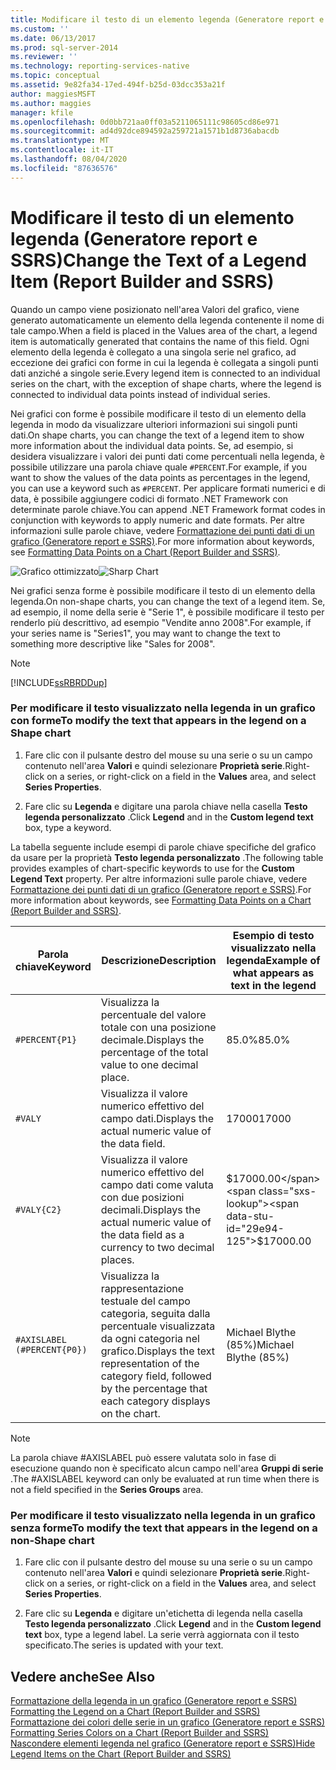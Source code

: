 ```yaml
---
title: Modificare il testo di un elemento legenda (Generatore report e SSRS) | Microsoft Docs
ms.custom: ''
ms.date: 06/13/2017
ms.prod: sql-server-2014
ms.reviewer: ''
ms.technology: reporting-services-native
ms.topic: conceptual
ms.assetid: 9e82fa34-17ed-494f-b25d-03dcc353a21f
author: maggiesMSFT
ms.author: maggies
manager: kfile
ms.openlocfilehash: 0d0bb721aa0ff03a5211065111c98605cd86e971
ms.sourcegitcommit: ad4d92dce894592a259721a1571b1d8736abacdb
ms.translationtype: MT
ms.contentlocale: it-IT
ms.lasthandoff: 08/04/2020
ms.locfileid: "87636576"
---
```

# <a name="change-the-text-of-a-legend-item-report-builder-and-ssrs"></a><span data-ttu-id="29e94-102">Modificare il testo di un elemento legenda (Generatore report e SSRS)</span><span class="sxs-lookup"><span data-stu-id="29e94-102">Change the Text of a Legend Item (Report Builder and SSRS)</span></span>
  <span data-ttu-id="29e94-103">Quando un campo viene posizionato nell'area Valori del grafico, viene generato automaticamente un elemento della legenda contenente il nome di tale campo.</span><span class="sxs-lookup"><span data-stu-id="29e94-103">When a field is placed in the Values area of the chart, a legend item is automatically generated that contains the name of this field.</span></span> <span data-ttu-id="29e94-104">Ogni elemento della legenda è collegato a una singola serie nel grafico, ad eccezione dei grafici con forme in cui la legenda è collegata a singoli punti dati anziché a singole serie.</span><span class="sxs-lookup"><span data-stu-id="29e94-104">Every legend item is connected to an individual series on the chart, with the exception of shape charts, where the legend is connected to individual data points instead of individual series.</span></span>  
  
 <span data-ttu-id="29e94-105">Nei grafici con forme è possibile modificare il testo di un elemento della legenda in modo da visualizzare ulteriori informazioni sui singoli punti dati.</span><span class="sxs-lookup"><span data-stu-id="29e94-105">On shape charts, you can change the text of a legend item to show more information about the individual data points.</span></span> <span data-ttu-id="29e94-106">Se, ad esempio, si desidera visualizzare i valori dei punti dati come percentuali nella legenda, è possibile utilizzare una parola chiave quale `#PERCENT`.</span><span class="sxs-lookup"><span data-stu-id="29e94-106">For example, if you want to show the values of the data points as percentages in the legend, you can use a keyword such as `#PERCENT`.</span></span> <span data-ttu-id="29e94-107">Per applicare formati numerici e di data, è possibile aggiungere codici di formato .NET Framework con determinate parole chiave.</span><span class="sxs-lookup"><span data-stu-id="29e94-107">You can append .NET Framework format codes in conjunction with keywords to apply numeric and date formats.</span></span> <span data-ttu-id="29e94-108">Per altre informazioni sulle parole chiave, vedere [Formattazione dei punti dati di un grafico &#40;Generatore report e SSRS&#41;](formatting-data-points-on-a-chart-report-builder-and-ssrs.md).</span><span class="sxs-lookup"><span data-stu-id="29e94-108">For more information about keywords, see [Formatting Data Points on a Chart &#40;Report Builder and SSRS&#41;](formatting-data-points-on-a-chart-report-builder-and-ssrs.md).</span></span>  
  
 <span data-ttu-id="29e94-109">![Grafico ottimizzato](../media/sharpchart.png "Grafico ottimizzato")</span><span class="sxs-lookup"><span data-stu-id="29e94-109">![Sharp Chart](../media/sharpchart.png "Sharp Chart")</span></span>  
  
 <span data-ttu-id="29e94-110">Nei grafici senza forme è possibile modificare il testo di un elemento della legenda.</span><span class="sxs-lookup"><span data-stu-id="29e94-110">On non-shape charts, you can change the text of a legend item.</span></span> <span data-ttu-id="29e94-111">Se, ad esempio, il nome della serie è "Serie 1", è possibile modificare il testo per renderlo più descrittivo, ad esempio "Vendite anno 2008".</span><span class="sxs-lookup"><span data-stu-id="29e94-111">For example, if your series name is "Series1", you may want to change the text to something more descriptive like "Sales for 2008".</span></span>  
  
> [!NOTE]  
>  [!INCLUDE[ssRBRDDup](../../includes/ssrbrddup-md.md)]  
  
### <a name="to-modify-the-text-that-appears-in-the-legend-on-a-shape-chart"></a><span data-ttu-id="29e94-112">Per modificare il testo visualizzato nella legenda in un grafico con forme</span><span class="sxs-lookup"><span data-stu-id="29e94-112">To modify the text that appears in the legend on a Shape chart</span></span>  
  
1.  <span data-ttu-id="29e94-113">Fare clic con il pulsante destro del mouse su una serie o su un campo contenuto nell'area **Valori** e quindi selezionare **Proprietà serie**.</span><span class="sxs-lookup"><span data-stu-id="29e94-113">Right-click on a series, or right-click on a field in the **Values** area, and select **Series Properties**.</span></span>  
  
2.  <span data-ttu-id="29e94-114">Fare clic su **Legenda** e digitare una parola chiave nella casella **Testo legenda personalizzato** .</span><span class="sxs-lookup"><span data-stu-id="29e94-114">Click **Legend** and in the **Custom legend text** box, type a keyword.</span></span>  
  
 <span data-ttu-id="29e94-115">La tabella seguente include esempi di parole chiave specifiche del grafico da usare per la proprietà **Testo legenda personalizzato** .</span><span class="sxs-lookup"><span data-stu-id="29e94-115">The following table provides examples of chart-specific keywords to use for the **Custom Legend Text** property.</span></span> <span data-ttu-id="29e94-116">Per altre informazioni sulle parole chiave, vedere [Formattazione dei punti dati di un grafico &#40;Generatore report e SSRS&#41;](formatting-data-points-on-a-chart-report-builder-and-ssrs.md).</span><span class="sxs-lookup"><span data-stu-id="29e94-116">For more information about keywords, see [Formatting Data Points on a Chart &#40;Report Builder and SSRS&#41;](formatting-data-points-on-a-chart-report-builder-and-ssrs.md).</span></span>  
  
|<span data-ttu-id="29e94-117">Parola chiave</span><span class="sxs-lookup"><span data-stu-id="29e94-117">Keyword</span></span>|<span data-ttu-id="29e94-118">Descrizione</span><span class="sxs-lookup"><span data-stu-id="29e94-118">Description</span></span>|<span data-ttu-id="29e94-119">Esempio di testo visualizzato nella legenda</span><span class="sxs-lookup"><span data-stu-id="29e94-119">Example of what appears as text in the legend</span></span>|  
|-------------|-----------------|---------------------------------------------------|  
|`#PERCENT{P1}`|<span data-ttu-id="29e94-120">Visualizza la percentuale del valore totale con una posizione decimale.</span><span class="sxs-lookup"><span data-stu-id="29e94-120">Displays the percentage of the total value to one decimal place.</span></span>|<span data-ttu-id="29e94-121">85.0%</span><span class="sxs-lookup"><span data-stu-id="29e94-121">85.0%</span></span>|  
|`#VALY`|<span data-ttu-id="29e94-122">Visualizza il valore numerico effettivo del campo dati.</span><span class="sxs-lookup"><span data-stu-id="29e94-122">Displays the actual numeric value of the data field.</span></span>|<span data-ttu-id="29e94-123">17000</span><span class="sxs-lookup"><span data-stu-id="29e94-123">17000</span></span>|  
|`#VALY{C2}`|<span data-ttu-id="29e94-124">Visualizza il valore numerico effettivo del campo dati come valuta con due posizioni decimali.</span><span class="sxs-lookup"><span data-stu-id="29e94-124">Displays the actual numeric value of the data field as a currency to two decimal places.</span></span>|<span data-ttu-id="29e94-125">$17000.00</span><span class="sxs-lookup"><span data-stu-id="29e94-125">$17000.00</span></span>|  
|`#AXISLABEL (#PERCENT{P0})`|<span data-ttu-id="29e94-126">Visualizza la rappresentazione testuale del campo categoria, seguita dalla percentuale visualizzata da ogni categoria nel grafico.</span><span class="sxs-lookup"><span data-stu-id="29e94-126">Displays the text representation of the category field, followed by the percentage that each category displays on the chart.</span></span>|<span data-ttu-id="29e94-127">Michael Blythe (85%)</span><span class="sxs-lookup"><span data-stu-id="29e94-127">Michael Blythe (85%)</span></span>|  
  
> [!NOTE]  
>  <span data-ttu-id="29e94-128">La parola chiave #AXISLABEL può essere valutata solo in fase di esecuzione quando non è specificato alcun campo nell'area **Gruppi di serie** .</span><span class="sxs-lookup"><span data-stu-id="29e94-128">The #AXISLABEL keyword can only be evaluated at run time when there is not a field specified in the **Series Groups** area.</span></span>  
  
### <a name="to-modify-the-text-that-appears-in-the-legend-on-a-non-shape-chart"></a><span data-ttu-id="29e94-129">Per modificare il testo visualizzato nella legenda in un grafico senza forme</span><span class="sxs-lookup"><span data-stu-id="29e94-129">To modify the text that appears in the legend on a non-Shape chart</span></span>  
  
1.  <span data-ttu-id="29e94-130">Fare clic con il pulsante destro del mouse su una serie o su un campo contenuto nell'area **Valori** e quindi selezionare **Proprietà serie**.</span><span class="sxs-lookup"><span data-stu-id="29e94-130">Right-click on a series, or right-click on a field in the **Values** area, and select **Series Properties**.</span></span>  
  
2.  <span data-ttu-id="29e94-131">Fare clic su **Legenda** e digitare un'etichetta di legenda nella casella **Testo legenda personalizzato** .</span><span class="sxs-lookup"><span data-stu-id="29e94-131">Click **Legend** and in the **Custom legend text** box, type a legend label.</span></span> <span data-ttu-id="29e94-132">La serie verrà aggiornata con il testo specificato.</span><span class="sxs-lookup"><span data-stu-id="29e94-132">The series is updated with your text.</span></span>  
  
## <a name="see-also"></a><span data-ttu-id="29e94-133">Vedere anche</span><span class="sxs-lookup"><span data-stu-id="29e94-133">See Also</span></span>  
 <span data-ttu-id="29e94-134">[Formattazione della legenda in un grafico &#40;Generatore report e SSRS&#41;](chart-legend-formatting-report-builder.md) </span><span class="sxs-lookup"><span data-stu-id="29e94-134">[Formatting the Legend on a Chart &#40;Report Builder and SSRS&#41;](chart-legend-formatting-report-builder.md) </span></span>  
 <span data-ttu-id="29e94-135">[Formattazione dei colori delle serie in un grafico &#40;Generatore report e SSRS&#41;](formatting-series-colors-on-a-chart-report-builder-and-ssrs.md) </span><span class="sxs-lookup"><span data-stu-id="29e94-135">[Formatting Series Colors on a Chart &#40;Report Builder and SSRS&#41;](formatting-series-colors-on-a-chart-report-builder-and-ssrs.md) </span></span>  
 [<span data-ttu-id="29e94-136">Nascondere elementi legenda nel grafico &#40;Generatore report e SSRS&#41;</span><span class="sxs-lookup"><span data-stu-id="29e94-136">Hide Legend Items on the Chart &#40;Report Builder and SSRS&#41;</span></span>](chart-legend-hide-items-report-builder.md)  
  
  
